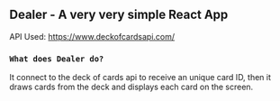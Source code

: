 ## Dealer - A very very simple React App

API Used: https://www.deckofcardsapi.com/

### `What does Dealer do?`

It connect to the deck of cards api to receive an unique card ID, then it draws cards from the deck and displays each card on the screen.


